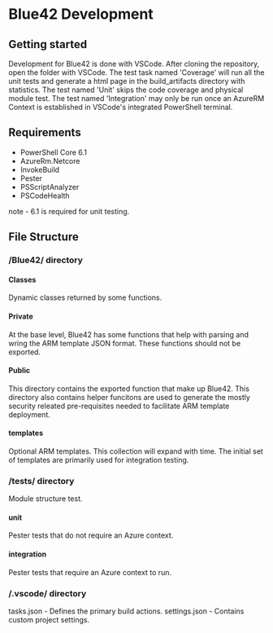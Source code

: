 # Blue42 Development

## Getting started
Development for Blue42 is done with VSCode. After cloning the repository, open the folder with VSCode. The test task named 'Coverage' will run all the unit tests and generate a html page in the build_artifacts directory with statistics. The test named 'Unit' skips the code coverage and physical module test. The test named 'Integration' may only be run once an AzureRM Context is established in VSCode's integrated PowerShell terminal.

## Requirements
+ PowerShell Core 6.1
+ AzureRm.Netcore
+ InvokeBuild
+ Pester
+ PSScriptAnalyzer
+ PSCodeHealth

note - 6.1 is required for unit testing.

## File Structure

### /Blue42/ directory

#### Classes

Dynamic classes returned by some functions.

#### Private

At the base level, Blue42 has some functions that help with parsing and wring the ARM template JSON format. These functions should not be exported.

#### Public

This directory contains the exported function that make up Blue42. This directory also contains helper funcitons are used to generate the mostly security releated pre-requisites needed to facilitate ARM template deployment.

#### templates

Optional ARM templates. This collection will expand with time. The initial set of templates are primarily used for integration testing.

### /tests/ directory

Module structure test.

#### unit

Pester tests that do not require an Azure context.

#### integration

Pester tests that require an Azure context to run.

### /.vscode/ directory
tasks.json - Defines the primary build actions.
settings.json - Contains custom project settings.